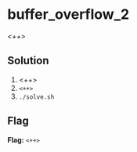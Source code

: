 # buffer_overflow_2
*<++>*

## Solution
1. <++>
2. `<++>`
3. `./solve.sh`


## Flag
**Flag:** `<++>`
